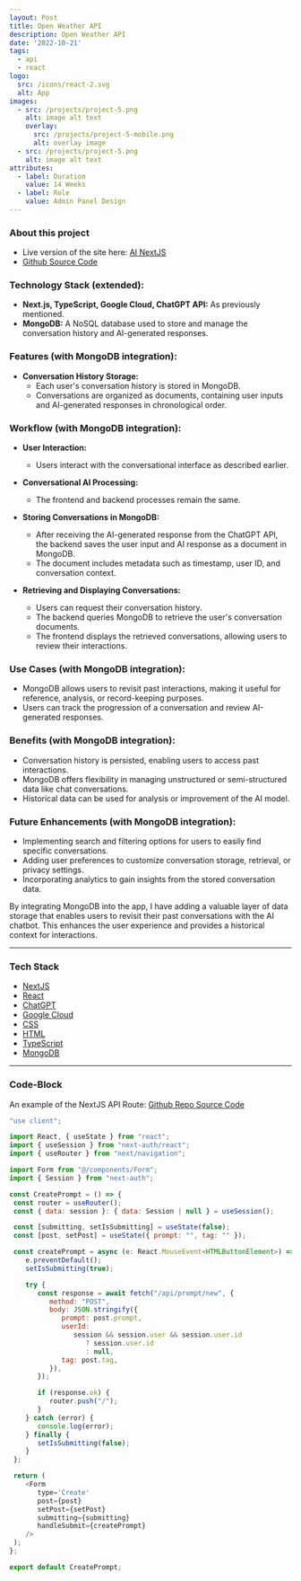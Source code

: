 ```yaml
---
layout: Post
title: Open Weather API
description: Open Weather API
date: '2022-10-21'
tags:
  - api
  - react
logo:
  src: /icons/react-2.svg
  alt: App
images:
  - src: /projects/project-5.png
    alt: image alt text
    overlay:
      src: /projects/project-5-mobile.png
      alt: overlay image
  - src: /projects/project-5.png
    alt: image alt text
attributes:
  - label: Duration
    value: 14 Weeks
  - label: Role
    value: Admin Panel Design
---
```



### About this project

- Live version of the site here: [AI NextJS](https://nextai.nelles.io/)
- [Github Source Code](https://github.com/mdnelles/AI_nextjs)

### Technology Stack (extended):

- **Next.js, TypeScript, Google Cloud, ChatGPT API:** As previously mentioned.
- **MongoDB:** A NoSQL database used to store and manage the conversation history and AI-generated responses.

### Features (with MongoDB integration):

- **Conversation History Storage:**
    - Each user's conversation history is stored in MongoDB.
    - Conversations are organized as documents, containing user inputs and AI-generated responses in chronological order.

### Workflow (with MongoDB integration):

- **User Interaction:**
    - Users interact with the conversational interface as described earlier.

- **Conversational AI Processing:**
    - The frontend and backend processes remain the same.

- **Storing Conversations in MongoDB:**
    - After receiving the AI-generated response from the ChatGPT API, the backend saves the user input and AI response as a document in MongoDB.
    - The document includes metadata such as timestamp, user ID, and conversation context.

- **Retrieving and Displaying Conversations:**
    - Users can request their conversation history.
    - The backend queries MongoDB to retrieve the user's conversation documents.
    - The frontend displays the retrieved conversations, allowing users to review their interactions.

### Use Cases (with MongoDB integration):

- MongoDB allows users to revisit past interactions, making it useful for reference, analysis, or record-keeping purposes.
- Users can track the progression of a conversation and review AI-generated responses.

### Benefits (with MongoDB integration):

- Conversation history is persisted, enabling users to access past interactions.
- MongoDB offers flexibility in managing unstructured or semi-structured data like chat conversations.
- Historical data can be used for analysis or improvement of the AI model.

### Future Enhancements (with MongoDB integration):

- Implementing search and filtering options for users to easily find specific conversations.
- Adding user preferences to customize conversation storage, retrieval, or privacy settings.
- Incorporating analytics to gain insights from the stored conversation data.

By integrating MongoDB into the app, I have adding a valuable layer of data storage that enables users to revisit their past conversations with the AI chatbot. This enhances the user experience and provides a historical context for interactions.

---

### Tech Stack

 - [NextJS](https://nextjs.org/)
 - [React](https://reactjs.org/)
 - [ChatGPT](https://openai.com/blog/openai-api/)
 - [Google Cloud](https://cloud.google.com/)
 - [CSS](https://developer.mozilla.org/en-US/docs/Web/CSS)
 - [HTML](https://developer.mozilla.org/en-US/docs/Web/HTML)
 - [TypeScript](https://www.typescriptlang.org/)
 - [MongoDB](https://www.mongodb.com/)




---

### Code-Block

An example of the NextJS API Route:
[Github Repo Source Code](https://github.com/mdnelles/AI_nextjs/)



  ```js  {21-36} showLineNumbers
  "use client";

import React, { useState } from "react";
import { useSession } from "next-auth/react";
import { useRouter } from "next/navigation";

import Form from "@/components/Form";
import { Session } from "next-auth";

const CreatePrompt = () => {
   const router = useRouter();
   const { data: session }: { data: Session | null } = useSession();

   const [submitting, setIsSubmitting] = useState(false);
   const [post, setPost] = useState({ prompt: "", tag: "" });

   const createPrompt = async (e: React.MouseEvent<HTMLButtonElement>) => {
      e.preventDefault();
      setIsSubmitting(true);

      try {
         const response = await fetch("/api/prompt/new", {
            method: "POST",
            body: JSON.stringify({
               prompt: post.prompt,
               userId:
                  session && session.user && session.user.id
                     ? session.user.id
                     : null,
               tag: post.tag,
            }),
         });

         if (response.ok) {
            router.push("/");
         }
      } catch (error) {
         console.log(error);
      } finally {
         setIsSubmitting(false);
      }
   };

   return (
      <Form
         type='Create'
         post={post}
         setPost={setPost}
         submitting={submitting}
         handleSubmit={createPrompt}
      />
   );
};

export default CreatePrompt;
  ```